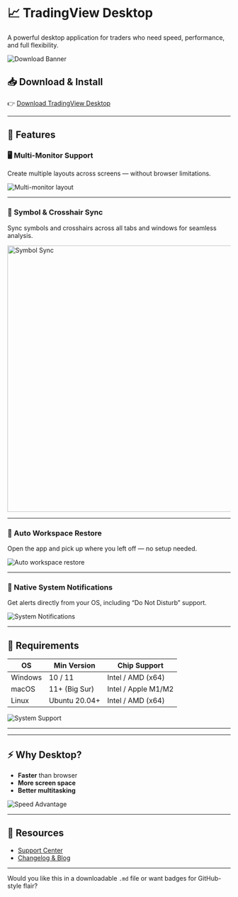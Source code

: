 
# 📈 TradingView Desktop

A powerful desktop application for traders who need speed, performance, and full flexibility.

![Download Banner](https://tse3.mm.bing.net/th?id=OIP.RjcVTeBpJkG5mtH2vfOkPgHaG7&pid=Api)

## 📥 Download & Install

👉 [Download TradingView Desktop](https://www.tradingview.com/desktop/)

---

## 🚀 Features

### 🖥️ Multi-Monitor Support  
Create multiple layouts across screens — without browser limitations.

![Multi-monitor layout](https://www.tradingview.com/x/desktop-monitors/)

---

### 🔗 Symbol & Crosshair Sync  
Sync symbols and crosshairs across all tabs and windows for seamless analysis.

<img src="https://www.tradingview.com/x/symbol-syncing/" alt="Symbol Sync" width="600"/>

---

### 💾 Auto Workspace Restore  
Open the app and pick up where you left off — no setup needed.

![Auto workspace restore](https://www.tradingview.com/x/auto-restore-workspace/)

---

### 🔔 Native System Notifications  
Get alerts directly from your OS, including “Do Not Disturb” support.

![System Notifications](https://www.tradingview.com/x/system-notifications/)

---

## 🧰 Requirements

| OS      | Min Version     | Chip Support        |
|---------|------------------|---------------------|
| Windows | 10 / 11          | Intel / AMD (x64)   |
| macOS   | 11+ (Big Sur)    | Intel / Apple M1/M2 |
| Linux   | Ubuntu 20.04+    | Intel / AMD (x64)   |

![System Support](https://tse1.mm.bing.net/th?id=OIP.7Vzozdpc44bRB07lbxQuUgHaFK&pid=Api)

---


---

## ⚡ Why Desktop?

- **Faster** than browser  
- **More screen space**  
- **Better multitasking**  

![Speed Advantage](https://tse3.mm.bing.net/th?id=OIP.H0chYk_8WxMOWe-RvOz7awHaFa&pid=Api)

---

## 🔗 Resources

- [Support Center](https://www.tradingview.com/support/)
- [Changelog & Blog](https://www.tradingview.com/blog/)

---

Would you like this in a downloadable `.md` file or want badges for GitHub-style flair?
